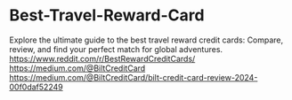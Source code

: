 # Best-Travel-Reward-Card
Explore the ultimate guide to the best travel reward credit cards: Compare, review, and find your perfect match for global adventures. https://www.reddit.com/r/BestRewardCreditCards/
https://medium.com/@BiltCreditCard
https://medium.com/@BiltCreditCard/bilt-credit-card-review-2024-00f0daf52249
